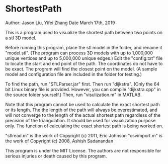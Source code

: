 # ShortestPath
Author: Jason Liu, Yifei Zhang
Date March 17th, 2019

This is a program used to visualize the shortest path between two points on a stl 3D model. 

Before running this program, place the stl model in the folder, and rename it "model.stl". (The program can process 3D models with up to 1,000,000 unique vertices and up to 5,000,000 unique edges.) Edit the "config.txt" file to locate the start and end point of the path. The coordinates do not have to be exact. The program will find the closest point on the model. (A sample model and configuration file are included in the folder for testing.) 

To find the path, run "STLParser.jar" first. Then run "dijkstra". (Only the 64 bit Linux binary file is provided. However, you can compile "dijkstra.cpp" in the source folder yourself.) Then, run "visulization.m" in MATLAB. 

Note that this program cannot be used to calculate the exact shortest path or its length. The the length of the path will always be overestimated, and will not converge to the length of the actual shortest path regardless of the precision of the triangulation. It should be used for visualization purpose only. The function of calculating the exact shortest path is being worked on. 

"stlread.m" is the work of Copyright (c) 2011, Eric Johnson
"csvimport.m" is the work of Copyright (c) 2008, Ashish Sadanandan

This program is under the MIT License. 
The authors are not responsible for serious injuries or death caused by this program. 
